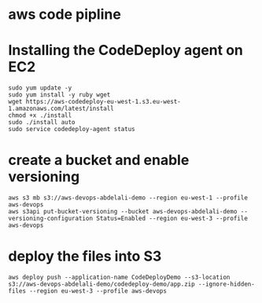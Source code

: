 # aws code pipline

# Installing the CodeDeploy agent on EC2

```
sudo yum update -y
sudo yum install -y ruby wget
wget https://aws-codedeploy-eu-west-1.s3.eu-west-1.amazonaws.com/latest/install
chmod +x ./install
sudo ./install auto
sudo service codedeploy-agent status
```

# create a bucket and enable versioning

```
aws s3 mb s3://aws-devops-abdelali-demo --region eu-west-1 --profile aws-devops
aws s3api put-bucket-versioning --bucket aws-devops-abdelali-demo --versioning-configuration Status=Enabled --region eu-west-3 --profile aws-devops
```

# deploy the files into S3

```
aws deploy push --application-name CodeDeployDemo --s3-location s3://aws-devops-abdelali-demo/codedeploy-demo/app.zip --ignore-hidden-files --region eu-west-3 --profile aws-devops
```
